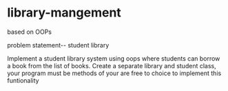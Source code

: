 # library-mangement
based on OOPs

problem statement--
student library

Implement a student library system using oops where students can borrow a book from the list of books.
Create a separate library and student class, your program must be methods of your are free to choice to implement this funtionality
